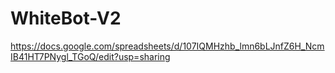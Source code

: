 # WhiteBot-V2
https://docs.google.com/spreadsheets/d/107IQMHzhb_lmn6bLJnfZ6H_NcmIB41HT7PNygl_TGoQ/edit?usp=sharing
